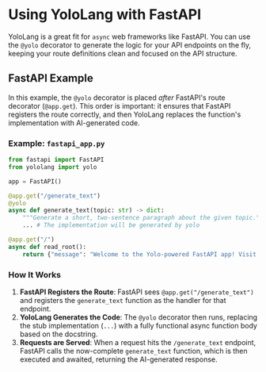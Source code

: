 # Using YoloLang with FastAPI

YoloLang is a great fit for `async` web frameworks like FastAPI. You can use the `@yolo` decorator to generate the logic for your API endpoints on the fly, keeping your route definitions clean and focused on the API structure.

## FastAPI Example

In this example, the `@yolo` decorator is placed *after* FastAPI's route decorator (`@app.get`). This order is important: it ensures that FastAPI registers the route correctly, and then YoloLang replaces the function's implementation with AI-generated code.

### Example: `fastapi_app.py`

```python
from fastapi import FastAPI
from yololang import yolo

app = FastAPI()

@app.get("/generate_text")
@yolo
async def generate_text(topic: str) -> dict:
    """Generate a short, two-sentence paragraph about the given topic."""
    ... # The implementation will be generated by yolo

@app.get("/")
async def read_root():
    return {"message": "Welcome to the Yolo-powered FastAPI app! Visit /docs for API details."}
```

### How It Works

1.  **FastAPI Registers the Route**: FastAPI sees `@app.get("/generate_text")` and registers the `generate_text` function as the handler for that endpoint.
2.  **YoloLang Generates the Code**: The `@yolo` decorator then runs, replacing the stub implementation (`...`) with a fully functional async function body based on the docstring.
3.  **Requests are Served**: When a request hits the `/generate_text` endpoint, FastAPI calls the now-complete `generate_text` function, which is then executed and awaited, returning the AI-generated response.
